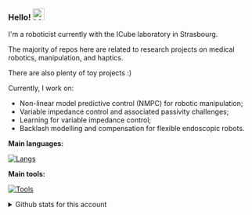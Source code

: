 ### Hello! <img src="https://user-images.githubusercontent.com/1303154/88677602-1635ba80-d120-11ea-84d8-d263ba5fc3c0.gif" width="24px" alt="hi">

I'm a roboticist currently with the ICube laboratory in Strasbourg.

The majority of repos here are related to research projects on medical robotics, manipulation, and haptics.


There are also plenty of toy projects :)

Currently, I work on:
  - Non-linear model predictive control (NMPC) for robotic manipulation;
  - Variable impedance control and associated passivity challenges;
  - Learning for variable impedance control;
  - Backlash modelling and compensation for flexible endoscopic robots.

__Main languages:__

[![Langs](https://skillicons.dev/icons?i=bash,c,cpp,py,matlab,latex&theme=light)](https://skillicons.dev)

__Main tools:__

[![Tools](https://skillicons.dev/icons?i=linux,vscode,anaconda,docker,github,ros,opencv,qt,cmake&theme=light)](https://skillicons.dev)



<details>
<summary> Github stats for this account </summary>
<br />

[![Top Langs](https://github-readme-stats-ten-pied-17.vercel.app/api/top-langs/?username=tpoignonec&layout=donut&exclude_repo=phd_dissertation,bibliographical_report_learning-based_control&hide=jupyter%20notebook,css,rpc&langs_count=7)](https://github.com/tpoignonec/github-readme-stats)

<!-- ![Top Langs](https://github-readme-stats.vercel.app/api/top-langs/?username=tpoignonec&count_private=true&layout=compact&hide=css,html) -->




![tpoignonec's github stats](https://github-readme-stats-ten-pied-17.vercel.app/api?username=tpoignonec&count_private=true&show_icons=true)

</details>
